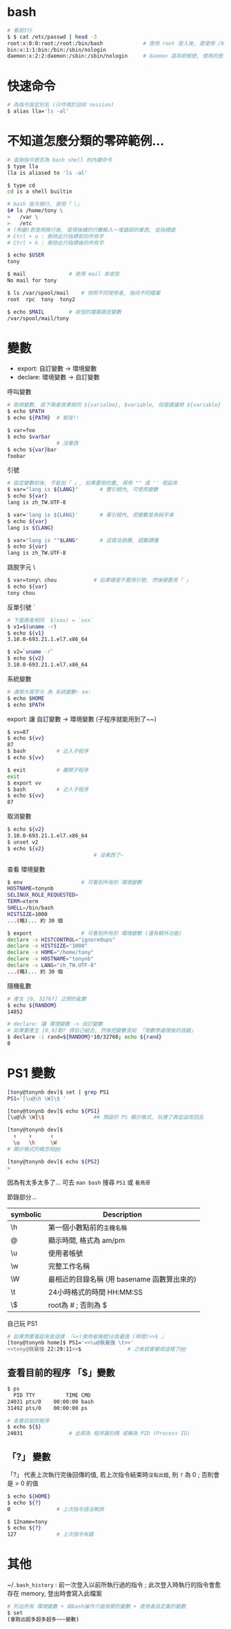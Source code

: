 # bash

```sh
# 看前3行
$ $ cat /etc/passwd | head -3
root:x:0:0:root:/root:/bin/bash             # 使用 root 登入後, 是使用 /bin/bash
bin:x:1:1:bin:/bin:/sbin/nologin
daemon:x:2:2:daemon:/sbin:/sbin/nologin     # daemon 這系統帳號, 使用的是 /sbin/nologin來作操作
```

# 快速命令

```sh
# 為指令設定別名 (只作用於目前 session)
$ alias lla='ls -al'
```

# 不知道怎麼分類的零碎範例...
```sh
# 查詢指令是否為 bash shell 的內建命令
$ type lla
lla is aliased to 'ls -al'

$ type cd
cd is a shell builtin
```

```sh
# bash 指令換行, 使用「 \」
$# ls /home/tony \
>   /var \
>   /etc
# (熱鍵)若使用換行後, 發現後續的行數輸入一堆錯誤的東西, 從指標處
# Ctrl + u : 刪除此行指標前的所有字
# Ctrl + k : 刪除此行指標後的所有字
```

```sh
$ echo $USER
tony

$ mail              # 使用 mail 來收信
No mail for tony

$ ls /var/spool/mail    # 依照不同使用者, 指向不同檔案
root  rpc  tony  tony2

$ echo $MAIL        # 收信的檔案路徑變數
/var/spool/mail/tony
```

# 變數
- export:  自訂變數 -> 環境變數
- declare: 環境變數 -> 自訂變數

呼叫變數
```sh
# 取用變數, 底下兩者效果相同 ${varialbe}, $variable, 但是建議用 ${variable}
$ echo $PATH
$ echo ${PATH}  # 較佳!!

$ var=foo
$ echo $varbar
                # 沒東西
$ echo ${var}bar
foobar
```

引號
```sh
# 設定變數前後, 不能加「 」, 如果要用的畫, 得用 "" 或 '' 框起來
$ var="lang is ${LANG}"       # 雙引號內, 可使用變數
$ echo ${var}
lang is zh_TW.UTF-8

$ var='lang is ${LANG}'       # 單引號內, 把變數是為純字串
$ echo ${var}
lang is ${LANG}

$ var="lang is ""$LANG"       # 這寫法很爛, 超難讀懂
$ echo ${var}
lang is zh_TW.UTF-8
```

跳脫字元 \
```sh
$ var=tony\ chou            # 如果硬是不要用引號, 然後硬要用「 」
$ echo ${var}
tony chou
```

反單引號 `
```sh
# 下面兩者相同  $(xxx) = `xxx`
$ v1=$(uname -r)
$ echo ${v1}
3.10.0-693.21.1.el7.x86_64

$ v2=`uname -r`
$ echo ${v2}
3.10.0-693.21.1.el7.x86_64
```

系統變數
```sh
# 通常大寫字元 為 系統變數~ ex:
$ echo $HOME
$ echo $PATH
```

export: 讓 自訂變數 -> 環境變數 (子程序就能用到了~~)
```sh
$ vv=87
$ echo ${vv}
87
$ bash          # 近入子程序
$ echo ${vv}

$ exit          # 離開子程序
exit
$ export vv
$ bash          # 近入子程序
$ echo ${vv}
87
```

取消變數
```sh
$ echo ${v2}
3.10.0-693.21.1.el7.x86_64
$ unset v2
$ echo ${v2}
                            # 沒東西了~
```

查看 環境變數
```sh
$ env                   # 可看到所有的 環境變數
HOSTNAME=tonynb
SELINUX_ROLE_REQUESTED=
TERM=xterm
SHELL=/bin/bash
HISTSIZE=1000
...(略)... 約 30 個

$ export                # 可看到所有的 環境變數 (還有額外功能)
declare -x HISTCONTROL="ignoredups"
declare -x HISTSIZE="1000"
declare -x HOME="/home/tony"
declare -x HOSTNAME="tonynb"
declare -x LANG="zh_TW.UTF-8"
...(略)... 約 30 個
```

隨機亂數
```sh
# 產生 [0, 32767] 之間的亂數
$ echo ${RANDOM}
14852

# declare: 讓 環境變數 -> 自訂變數
# 如果要產生 [0,9]勒? 得自己組合, 然後把變數丟給 「用數學處理後的容器」
$ declare -i rand=${RANDOM}*10/32768; echo ${rand}
8
```


# PS1 變數

```sh
[tony@tonynb dev]$ set | grep PS1
PS1='[\u@\h \W]\$ '

[tony@tonynb dev]$ echo ${PS1}
[\u@\h \W]\$                ## 預設的 PS 顯示格式, 玩壞了再從這改回去

[tony@tonynb dev]$
  ↑    ↑      ↑
  \u   \h     \W
# 顯示格式的概念啦@@

[tony@tonynb dev]$ echo ${PS2}
>
```

因為有太多太多了... 可去 `man bash` 搜尋 `PS1` 或 `看鳥哥`

節錄部分...

symbolic | Description
-- | -------------------
\h | 第一個小數點前的`主機名稱`
\@ | 顯示時間, 格式為 am/pm
\u | 使用者帳號
\w | 完整工作名稱
\W | 最相近的目錄名稱 (用 basename 函數算出來的)
\t | 24小時格式的時間 HH:MM:SS
\\$ | root為 # ; 否則為 $

自己玩 PS1
```sh
# 如果想要看起來是這樣 「<<(使用者帳號)@我最強 (時間)>>$ 」
[tony@tonynb home]$ PS1='<<\u@我最強 \t>>'
<<tony@我最強 22:29:11>>$               # 之後就會變成這樣了@@
```

## 查看目前的程序 「$」變數
```sh
$ ps
  PID TTY          TIME CMD
24031 pts/0    00:00:00 bash
31492 pts/0    00:00:00 ps

# 查看目前的程序
$ echo ${$}
24031               # 此即為 程序識別碼 或稱為 PID (Process ID)
```

## 「?」 變數

「?」 代表上次執行完後回傳的值, 若上次指令結束時`沒有出錯`, 則 `?` 為 0 ; 否則會是 > 0 的值

```sh
$ echo ${HOME}
$ echo ${?}
0               # 上次指令語法無誤

$ 12name=tony
$ echo ${?}
127             # 上次指令有錯
```



# 其他

~/`.bash_history` : 前一次登入以前所執行過的指令 ; 此次登入時執行的指令會愈存在 memory, 登出時會寫入此檔案

```sh
# 列出所有 環境變數 + 與bash操作介面有關的變數 + 使用者自定義的變數
$ set
(會跑出超多超多超多~~~變數)
```